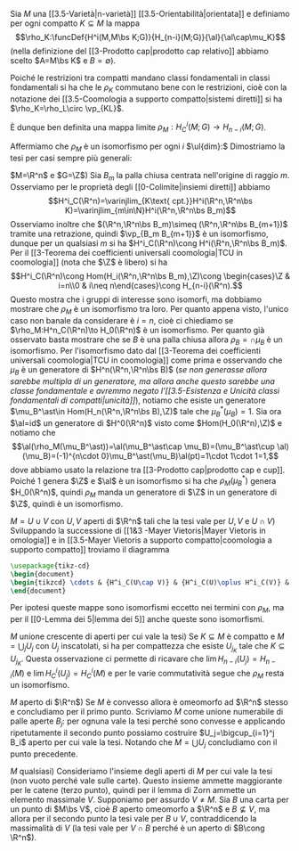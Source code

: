 Sia $M$ una [[3.5-Varietà|n-varietà]] [[3.5-Orientabilità|orientata]] e definiamo per ogni compatto $K\subseteq M$ la mappa$$\rho_K:\funcDef{H^i(M,M\bs K;G)}{H_{n-i}(M;G)}{\al}{\al\cap\mu_K}$$(nella definizione del [[3-Prodotto cap|prodotto cap relativo]] abbiamo scelto $A=M\bs K$ e $B=\emptyset$).

Poiché le restrizioni tra compatti mandano classi fondamentali in classi fondamentali si ha che le $\rho_K$ commutano bene con le restrizioni, cioè con la notazione dei [[3.5-Coomologia a supporto compatto|sistemi diretti]] si ha $\rho_K=\rho_L\circ \vp_{KL}$.

È dunque ben definita una mappa limite $\rho_M:H^i_C(M;G)\to H_{n-i}(M;G)$.

Affermiamo che $\rho_M$ è un isomorfismo per ogni $i$
$\ul{dim}:$ Dimostriamo la tesi per casi sempre più generali:

$M=\R^n$ e $G=\Z$)
Sia $B_m$ la palla chiusa centrata nell'origine di raggio $m$. Osserviamo per le proprietà degli [[0-Colimite|insiemi diretti]] abbiamo$$H^i_C(\R^n)=\varinjlim_{K\text{ cpt.}}H^i(\R^n,\R^n\bs K)=\varinjlim_{m\in\N}H^i(\R^n,\R^n\bs B_m)$$Osserviamo inoltre che $(\R^n,\R^n\bs B_m)\simeq (\R^n,\R^n\bs B_{m+1})$ tramite una retrazione, quindi $\vp_{B_m B_{m+1}}$ è un isomorfismo, dunque per un qualsiasi $m$ si ha $H^i_C(\R^n)\cong H^i(\R^n,\R^n\bs B_m)$.
Per il [[3-Teorema dei coefficienti universali coomologia|TCU in coomologia]] (nota che $\Z$ è libero) si ha  $$H^i_C(\R^n)\cong Hom(H_i(\R^n,\R^n\bs B_m),\Z)\cong \begin{cases}\Z & i=n\\0 & i\neq n\end{cases}\cong H_{n-i}(\R^n).$$Questo mostra che i gruppi di interesse sono isomorfi, ma dobbiamo mostrare che $\rho_{M}$ è un isomorfismo tra loro.
Per quanto appena visto, l'unico caso non banale da considerare è $i=n$, cioè ci chiediamo se $\rho_M:H^n_C(\R^n)\to H_0(\R^n)$ è un isomorfismo.
Per quanto già osservato basta mostrare che se $B$ è una palla chiusa allora $\rho_B=\cap \mu_B$ è un isomorfismo.
Per l'isomorfismo dato dal [[3-Teorema dei coefficienti universali coomologia|TCU in coomologia]] come prima e osservando che $\mu_B$ è un generatore di $H^n(\R^n,\R^n\bs B)$ (*se non generasse allora sarebbe multipla di un generatore, ma allora anche questo sarebbe una classe fondamentale e avremmo negato l'[[3.5-Esistenza e Unicità classi fondamentali di compatti|unicità]]*), notiamo che esiste un generatore $\mu_B^\ast\in Hom(H_n(\R^n,\R^n\bs B),\Z)$ tale che $\mu_B^\ast(\mu_B)=1$.
Sia ora $\al=id$ un generatore di $H^0(\R^n)$ visto come $Hom(H_0(\R^n),\Z)$ e notiamo che$$\al(\rho_M(\mu_B^\ast))=\al(\mu_B^\ast\cap \mu_B)=(\mu_B^\ast\cup \al)(\mu_B)=(-1)^{n\cdot 0}\mu_B^\ast(\mu_B)\al(pt)=1\cdot 1\cdot 1=1,$$dove abbiamo usato la relazione tra [[3-Prodotto cap|prodotto cap e cup]]. Poiché $1$ genera $\Z$ e $\al$ è un isomorfismo si ha che $\rho_M(\mu_B^\ast)$ genera $H_0(\R^n)$, quindi $\rho_M$ manda un generatore di $\Z$ in un generatore di $\Z$, quindi è un isomorfismo.

$M=U\cup V$ con $U,V$ aperti di $\R^n$ tali che la tesi vale per $U,V$ e $U\cap V$) 
Sviluppando la successione di [[1&3 -Mayer Vietoris|Mayer Vietoris in omologia]] e in [[3.5-Mayer Vietoris a supporto compatto|coomologia a supporto compatto]] troviamo il diagramma

```tikz 
\usepackage{tikz-cd} 
\begin{document} 
\begin{tikzcd} \cdots & {H^i_C(U\cap V)} & {H^i_C(U)\oplus H^i_C(V)} & {H^i_C(M)} & \cdots \\ \cdots & {H_{n-i}(U\cap V)} & {H_{n-i}(U)\oplus H_{n-i}(V)} & {H_{n-i}(M)} & \cdots \arrow[from=1-3, to=1-4] \arrow[from=1-2, to=1-3] \arrow[from=2-3, to=2-4] \arrow[from=2-2, to=2-3] \arrow["{\rho_{U\cap V}}", from=1-2, to=2-2] \arrow["{\rho_U\times\rho_V}", from=1-3, to=2-3] \arrow["{\rho_M}", from=1-4, to=2-4] \arrow[from=1-1, to=1-2] \arrow[from=2-1, to=2-2] \arrow[from=1-4, to=1-5] \arrow[from=2-4, to=2-5] \end{tikzcd}
\end{document}
```

Per ipotesi queste mappe sono isomorfismi eccetto nei termini con $\rho_M$, ma per il [[0-Lemma dei 5|lemma dei 5]] anche queste sono isomorfismi.

$M$ unione crescente di aperti per cui vale la tesi)
Se $K\subseteq M$ è compatto e $M=\bigcup_j U_j$ con $U_j$ inscatolati, si ha per compattezza che esiste $U_{j_K}$ tale che $K\subseteq U_{j_K}$. Questa osservazione ci permette di ricavare che $\lim H_{n-i}(U_j)=H_{n-i}(M)$ e $\lim H^i_C(U_j)=H^i_C(M)$ e per le varie commutatività segue che $\rho_M$ resta un isomorfismo.

$M$ aperto di $\R^n$)
Se $M$ è convesso allora è omeomorfo ad $\R^n$ stesso e concludiamo per il primo punto.
Scriviamo $M$ come unione numerabile di palle aperte $B_j$: per ognuna vale la tesi perché sono convesse e applicando ripetutamente il secondo punto possiamo costruire $U_j=\bigcup_{i=1}^j B_i$ aperto per cui vale la tesi. Notando che $M=\bigcup U_j$ concludiamo con il punto precedente.

$M$ qualsiasi)
Consideriamo l'insieme degli aperti di $M$ per cui vale la tesi (non vuoto perché vale sulle carte). Questo insieme ammette maggiorante per le catene (terzo punto), quindi per il lemma di Zorn ammette un elemento massimale $V$.
Supponiamo per assurdo $V\neq M$. Sia $B$ una carta per un punto di $M\bs V$, cioè $B$ aperto omeomorfo a $\R^n$ e $B\not\subseteq V$, ma allora per il secondo punto la tesi vale per $B\cup V$, contraddicendo la massimalità di $V$ (la tesi vale per $V\cap B$ perché è un aperto di $B\cong \R^n$).